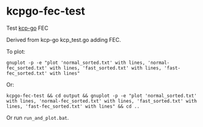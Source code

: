 # kcpgo-fec-test

Test [kcp-go](https://github.com/xtaci/kcp-go) FEC

Derived from kcp-go kcp_test.go adding FEC.

To plot:
```
gnuplot -p -e "plot 'normal_sorted.txt' with lines, 'normal-fec_sorted.txt' with lines, 'fast_sorted.txt' with lines, 'fast-fec_sorted.txt' with lines"
```
Or:
```
kcpgo-fec-test && cd output && gnuplot -p -e "plot 'normal_sorted.txt' with lines, 'normal-fec_sorted.txt' with lines, 'fast_sorted.txt' with lines, 'fast-fec_sorted.txt' with lines" && cd ..
```
Or run `run_and_plot.bat`.
